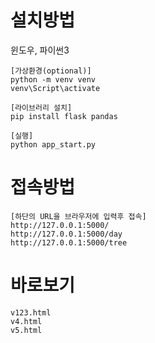 # 설치방법

윈도우, 파이썬3
```
[가상환경(optional)]
python -m venv venv
venv\Script\activate
```

```
[라이브러리 설치]
pip install flask pandas
```

```
[실행]
python app_start.py
```

# 접속방법

```
[하단의 URL을 브라우저에 입력후 접속]
http://127.0.0.1:5000/
http://127.0.0.1:5000/day
http://127.0.0.1:5000/tree
```

# 바로보기
```
v123.html
v4.html
v5.html
```